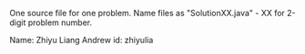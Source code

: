 One source file for one problem.
Name files as "SolutionXX.java" - XX for 2-digit problem number.

Name: Zhiyu Liang
Andrew id: zhiyulia
